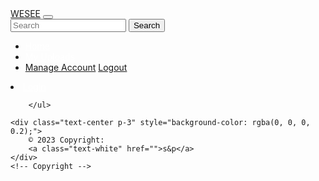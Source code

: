 <style>
	.logo {
    margin: auto;
    font-size: 20px;
    background: white;
    padding: 7px 11px;
    border-radius: 50% 50%;
    color: #000000b3;
}
nav .nav-link{
	color:white !important;
	

}
nav .nav-item{
	width: auto !important
}
@media (min-width: 992px){
	.navbar-expand-lg .navbar-nav {
	    flex-direction: row;
	}
}
</style>
<div class="main">
<nav class="navbar fixed-top navbar-expand-lg navbar-dark bg-primary">
		<a class="navbar-brand" href="./">WESEE</a>
    <button class="navbar-toggler" type="button" data-toggle="collapse" data-target="#navbarSupportedContent" aria-controls="navbarSupportedContent" aria-expanded="false" aria-label="Toggle navigation">
        <span class="navbar-toggler-icon"></span>
    </button>
    <div class="collapse navbar-collapse" id="navbarSupportedContent">
        <form class="form-inline mx-auto my-2">
            <input class="form-control mr-sm-1" type="search" placeholder="Search" aria-label="Search">
            <button class="btn btn-outline-success my-2 my-sm-0" type="submit">Search</button>
        </form>
		<ul class="navbar-nav">
            <li>
                <a class="nav-link" href="index.php?page=home">Home<span class="sr-only"></span></a>
				<?php if(isset($_SESSION['login_id'])): ?>
            </li>
			<li>
                <a class="nav-link" href="index.php?page=my_uploads">My Uploads<span class="sr-only"></span></a>
            </li>
                <li class=" dropdown nav-item">
                	<a href="#" class="text-white dropdown-toggle nav-link"  id="account_settings" data-toggle="dropdown" aria-haspopup="true" aria-expanded="false"><?php echo ucwords($_SESSION['login_firstname'].' '.$_SESSION['login_middlename']) ?> </a>
	              <div class="dropdown-menu" aria-labelledby="account_settings" style="left: -2.5em;">
	                <a class="dropdown-item" href="index.php?page=signup&id=<?php echo $_SESSION['login_id'] ?>" id=""><i class="fa fa-cog"></i> Manage Account</a>
	                <a class="dropdown-item" href="ajax.php?action=logout"><i class="fa fa-power-off"></i> Logout</a>
	              </div>
	            </li>
                </div>
            </li>
              <?php else: ?>
	            <li class="nav-item"><a class="nav-link js-scroll-trigger" href="javascript:void(0)" id="login_now">Login</a></li>
	          <?php endif; ?>
	           
        </ul>
   
</nav>


<script>
  $('#login_now').click(function(){
    uni_modal("LOGIN",'login.php')
  })
  $('#search').keypress(function(e){
  	if(e.which == 13){
  		location.href = "index.php?s="+$(this).val()
  	}
  })
</script>

<footer class="bg-primary text-center text-white fixed-bottom">
    <!-- Grid container -->
    <div class="container">
    </div>

    <div class="text-center p-3" style="background-color: rgba(0, 0, 0, 0.2);">
        © 2023 Copyright:
        <a class="text-white" href="">s&p</a>
    </div>
    <!-- Copyright -->
</footer>
<!-- Footer -->
